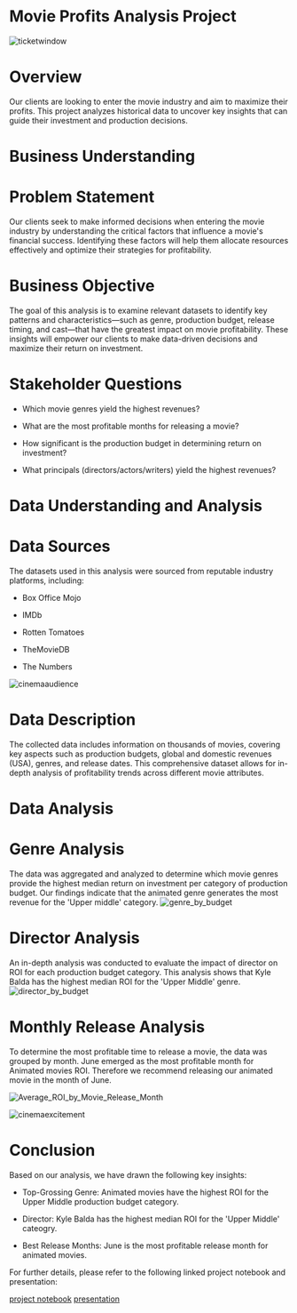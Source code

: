 # Movie Profits Analysis Project

![ticketwindow](https://github.com/JesseMooreDS/dsc-phase-2-project-v3/blob/main/ticketwindow.jpg?raw=true)


# Overview

Our clients are looking to enter the movie industry and aim to maximize their profits. This project analyzes historical data to uncover key insights that can guide their investment and production decisions.

# Business Understanding

# Problem Statement

Our clients seek to make informed decisions when entering the movie industry by understanding the critical factors that influence a movie's financial success. Identifying these factors will help them allocate resources effectively and optimize their strategies for profitability.

# Business Objective

The goal of this analysis is to examine relevant datasets to identify key patterns and characteristics—such as genre, production budget, release timing, and cast—that have the greatest impact on movie profitability. These insights will empower our clients to make data-driven decisions and maximize their return on investment.

# Stakeholder Questions

* Which movie genres yield the highest revenues?

* What are the most profitable months for releasing a movie?

* How significant is the production budget in determining return on investment?

* What principals (directors/actors/writers) yield the highest revenues?

# Data Understanding and Analysis

# Data Sources

The datasets used in this analysis were sourced from reputable industry platforms, including:

* Box Office Mojo

* IMDb

* Rotten Tomatoes

* TheMovieDB

* The Numbers


![cinemaaudience](https://github.com/JesseMooreDS/dsc-phase-2-project-v3/blob/main/cinemaaudience.jpg?raw=true)

# Data Description

The collected data includes information on thousands of movies, covering key aspects such as production budgets, global and domestic revenues (USA), genres, and release dates. This comprehensive dataset allows for in-depth analysis of profitability trends across different movie attributes.

# Data Analysis

# Genre Analysis

The data was aggregated and analyzed to determine which movie genres provide the highest median return on investment per category of production budget. Our findings indicate that the animated genre generates the most revenue for the 'Upper middle' category. 
![genre_by_budget](https://github.com/JesseMooreDS/dsc-phase-2-project-v3/blob/main/genre_by_budget.png?raw=true)

# Director Analysis

An in-depth analysis was conducted to evaluate the impact of director on ROI for each production budget category. This analysis shows that Kyle Balda has the highest median ROI for the 'Upper Middle' genre. 
![director_by_budget](https://github.com/JesseMooreDS/dsc-phase-2-project-v3/blob/main/director_by_budget.png?raw=true)



# Monthly Release Analysis

To determine the most profitable time to release a movie, the data was grouped by month. June emerged as the most profitable month for Animated movies ROI. Therefore we recommend releasing our animated movie in the month of June. 

![Average_ROI_by_Movie_Release_Month](https://github.com/JesseMooreDS/dsc-phase-2-project-v3/blob/main/Average_ROI_by_Movie_Release_Month.png'?raw=true)


![cinemaexcitement](https://github.com/JesseMooreDS/dsc-phase-2-project-v3/blob/main/cinemaexcitement.jpg?raw=true)


# Conclusion

Based on our analysis, we have drawn the following key insights:

* Top-Grossing Genre: Animated movies have the highest ROI for the Upper Middle production budget category. 

* Director: Kyle Balda has the highest median ROI for the 'Upper Middle' cateogry.

* Best Release Months: June is the most profitable release month for animated movies.


For further details, please refer to the following linked project notebook and presentation:

[project notebook](https://github.com/JesseMooreDS/dsc-phase-2-project-v3/blob/main/notebook.ipynb)
[presentation](https://github.com/JesseMooreDS/dsc-phase-2-project-v3/blob/main/presentation.pdf)
